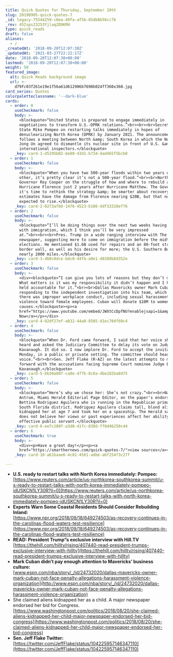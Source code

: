```yaml
---
title: Quick Quotes for Thursday, September 20th
slug: 20190905-quick-quotes-7
_id: legacy-75544259-c0ea-49fa-af5b-85db8b58cc76
_rev: 45Isps23253Yjlaq2D8KRH
type: quick_reads
draft: false
aliases:
  - /
_createdAt: '2018-09-20T12:07:38Z'
_updatedAt: '2021-03-27T22:22:17Z'
date: '2018-09-20T12:07:38+00:00'
lastmod: '2018-09-20T12:07:38+00:00'
weight: 50
featured_image:
  alt: Quick Reads background image
  url: >-
    d79fc03f261e19e1f56a61d612906b7698b024ff360x360.jpg
card_series: Quotes
colorpaletteclassname: '--dark-blue'
cards:
  - order: 0
    useCheckmark: false
    body: >-
      <blockquote>“United States is prepared to engage immediately in
      negotiations to transform U.S.-DPRK relations.”<br><br><br>Secretary of
      State Mike Pompeo on restarting talks immediately in hopes of
      denuclearizing North Korea (DPRK) by January 2021. The announcement
      follows a meeting between North &amp; South Korea in which the North's Kim
      Jong Un agreed to dismantle its nuclear site in front of U.S. &amp;
      international inspectors.</blockquote>
    _key: card-1-d5295b02-be80-43d1-b734-4ad465f5bcb0
  - order: 1
    useCheckmark: false
    body: >-
      <blockquote>"When you have two 500-year floods within two years of each
      other, it’s pretty clear it’s not a 500-year flood.”<br><br>North Carolina
      Governor Roy Cooper on the struggle of how and where to rebuild after
      Hurricane Florence just 2 years after Hurricane Matthew. The Governor says
      it's time to rethink the strategy &amp; be smarter about recovery. Early
      estimates have the damage from Florence nearing $20B, but that number is
      expected to rise.</blockquote>
    _key: card-2-0273afb6-1476-4523-b186-ddf33328ef76
  - order: 2
    useCheckmark: false
    body: >-
      <blockquote>“I’ll be doing things over the next two weeks having to do
      with immigration, which I think you’ll be very impressed
      at.”<br><br><br>Pres. Trump in a wide ranging interview with The Hill
      newspaper, suggesting more to come on immigration before the midterm
      elections. He mentioned $1.6B used for repairs and an 80-foot stretch of
      border wall, as well as his desire for more; the U.S. Southern Border is
      nearly 2000 miles.</blockquote>
    _key: card-3-d60c0dce-bdc0-44fb-a0e1-d8388b8d352e
  - order: 3
    useCheckmark: false
    body: >-
      <div><blockquote>“I can give you lots of reasons but they don’t matter.
      What matters is it was my responsibility it didn’t happen and I have to be
      held accountable for it.”<br><br>Dallas Mavericks owner Mark Cuban
      responding to the independent investigation into his team, which found
      there was improper workplace conduct, including sexual harassment &amp;
      violence toward female employees. Cuban will donate $10M to women's
      causes.</blockquote><p><a
      href="https://www.youtube.com/embed/JWXtCcDpfNU?enablejsapi=1&amp;autoplay=1&amp;rel=0">Watch
      Now</a></p></div>
    _key: card-4-02df27ef-a832-44a0-8505-d1ec704f60c4
  - order: 4
    useCheckmark: false
    body: >-
      <blockquote>“When Dr. Ford came forward, I said that her voice should be
      heard and asked the Judiciary Committee to delay its vote on Judge
      Kavanaugh. It did so. I now implore Dr. Ford to accept the invitation for
      Monday, in a public or private setting. The committee should hear her
      voice.”<br><br>Sen. Jeff Flake (R-AZ) on the latest attempts to move
      forward with the accusations facing Supreme Court nominee Judge Brett
      Kavanaugh.</blockquote>
    _key: card-5-bb30a807-ca8e-477b-8c6a-dbe182ba8475
  - order: 5
    useCheckmark: false
    body: >-
      <blockquote>“Here’s why we chose her: She’s not crazy.”<br><br>Nancy
      Antrum, Miami Herald Editorial Page Editor, on the paper's endorsement of
      Bettina Rodriguez Aguilera who is running in the Republican primary for a
      South Florida district. Rodriguez Aguilera claims tall, blond aliens
      kidnapped her at age 7 and took her on a spaceship. The Herald says it
      does not believe her views or past experiences affect her ability to be an
      effective public servant.</blockquote>
    _key: card-6-ee7c180f-a3d0-41fc-830d-ff8d46250c44
  - order: 6
    useCheckmark: true
    body: >-
      <div><p>Have a great day!</p><p><a
      href="https://smarthernews.com/quick-quotes-7/">view sources</a></p></div>
    _key: card-10-a61baae6-4c81-4561-adbe-a6f254f3c27f

---
```

* **U.S. ready to restart talks with North Korea immediately: Pompeo:**  
[https://www.reuters.com/article/us-northkorea-southkorea-summit/u-s-ready-to-restart-talks-with-north-korea-immediately-pompeo-idUSKCN1LY30R?il=0](https://www.reuters.com/article/us-northkorea-southkorea-summit/u-s-ready-to-restart-talks-with-north-korea-immediately-pompeo-idUSKCN1LY30R?il=0)
* **Experts Warn Some Coastal Residents Should Consider Rebuilding Inland:**  
[https://www.npr.org/2018/09/18/649274503/as-recovery-continues-in-the-carolinas-flood-waters-test-resilience](https://www.npr.org/2018/09/18/649274503/as-recovery-continues-in-the-carolinas-flood-waters-test-resilience)
* **READ: President Trump”s exclusive interview with Hill.TV**  
[https://thehill.com/hilltv/rising/407440-read-president-trumps-exclusive-interview-with-hilltv](https://thehill.com/hilltv/rising/407440-read-president-trumps-exclusive-interview-with-hilltv)
* **Mark Cuban didn’t pay enough attention to Mavericks’ business culture:**  
[www.espn.com/nba/story/_/id/24732020/dallas-mavericks-owner-mark-cuban-not-face-penalty-allegations-harassment-violence-organization](http://www.espn.com/nba/story/_/id/24732020/dallas-mavericks-owner-mark-cuban-not-face-penalty-allegations-harassment-violence-organization)
* She claimed aliens kidnapped her as a child. A major newspaper endorsed her bid for Congress.  
[https://www.washingtonpost.com/politics/2018/08/20/she-claimed-aliens-kidnapped-her-child-major-newspaper-endorsed-her-bid-congress](https://www.washingtonpost.com/politics/2018/08/20/she-claimed-aliens-kidnapped-her-child-major-newspaper-endorsed-her-bid-congress)
* **Sen. Jeff Flake Twitter:**  
[https://twitter.com/JeffFlake/status/104225957146347110](https://twitter.com/JeffFlake/status/104225957146347110)